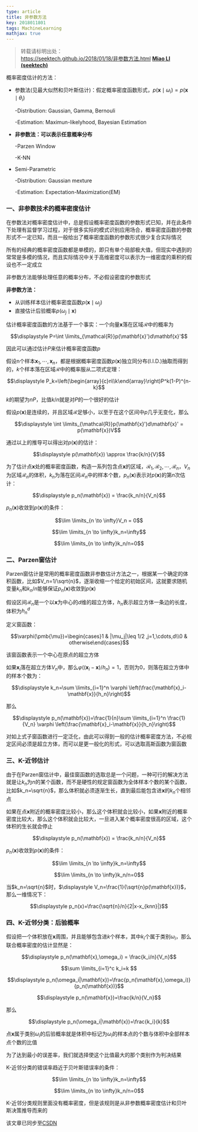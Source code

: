 ```yaml
---
type: article
title: 非参数方法
key: 2018011801
tags: MachineLearning
mathjax: true
---
```


>转载请标明出处：  
>https://seektech.github.io/2018/01/18/非参数方法.html [**Miao LI (seektech)**](https://seektech.github.io/2018/01/18/非参数方法.html)


概率密度估计的方法：

- 参数法(见最大似然和贝叶斯估计)：假定概率密度函数形式，$p(\mathbf{x} \mid \omega_i) = p(\mathbf{x} \mid \theta_i)$

  -Distribution: Gaussian, Gamma, Bernouli

  -Estimation: Maximun-likelyhood, Bayesian Estimation

- **非参数法：可以表示任意概率分布**

  -Parzen Window

  -K-NN

- Semi-Parametric

  -Distribution: Gaussian mexture

  -Estimation: Expectation-Maximization(EM)

### [](#header-1)一、非参数技术的概率密度估计

在参数法对概率密度估计中，总是假设概率密度函数的参数形式已知，并在此条件下处理有监督学习过程，对于很多实际的模式识别应用场合，概率密度函数的参数形式不一定已知，而且一般给出了概率密度函数的参数形式很少复合实际情况

所有的经典的概率密度函数都是单模的，即只有单个局部极大值，但现实中遇到的常常是多模的情况，而且实际情况中关于高维密度可以表示为一维密度的乘积的假设也不一定成立

非参数方法能够处理任意的概率分布，不必假设密度的参数形式

**非参数方法：**

- 从训练样本估计概率密度函数$p(\mathbf{x} \mid \omega_j)$
- 直接估计后验概率$p( \omega_j \mid \mathbf{x} )$

估计概率密度函数的方法基于一个事实：一个向量$\mathbf{x}$落在区域$\mathcal{R}$中的概率为

$$\displaystyle P=\int \limits_{\mathcal{R}}p(\mathbf{x}')d\mathbf{x}'$$

因此可以通过估计$P$来估计概率密度函数$p$

假设n个样本$\mathbf{x}_1,\cdots,\mathbf{x}_n$，都是根据概率密度函数$p(\mathbf{x})$独立同分布(I.I.D.)抽取而得到的，$k$个样本落在区域$\mathcal{R}$中的概率服从二项式定理：

$$\displaystyle P_k=\left(\begin{array}{c}n\\k\end{array}\right)P^k(1-P)^{n-k}$$

$k$的期望为$nP$，比值$k/n$就是对$P$的一个很好的估计

假设$p(\mathbf{x})$是连续的，并且区域$\mathcal{R}$足够小，以至于在这个区间中$p$几乎无变化，那么

$$\displaystyle \int \limits_{\mathcal{R}}p(\mathbf{x}')d\mathbf{x}' = p(\mathbf{x})V$$

通过以上的推导可以得出对$p(\mathbf{x})$的估计：

$$\displaystyle p(\mathbf{x}) \approx \frac{k/n}{V}$$

为了估计点$\mathbf{x}$处的概率密度函数，构造一系列包含点$\mathbf{x}$的区域，$\mathcal{R}_1,\mathcal{R}_2,\cdots,\mathcal{R}_n$，$V_n$为区域$\mathcal{R}_n$的体积，$k_n$为落在区间$\mathcal{R}_n$中的样本个数，$p_n(\mathbf{x})$表示对$p(\mathbf{x})$的第$n$次估计：

$$\displaystyle p_n(\mathbf{x}) = \frac{k_n/n}{V_n}$$

$p_n(\mathbf{x})$收敛到$p(\mathbf{x})$的条件：

$$\lim \limits_{n \to \infty}V_n = 0$$

$$\lim \limits_{n \to \infty}k_n=\infty$$

$$\lim \limits_{n \to \infty}k_n/n=0$$

### [](#header-2)二、Parzen窗估计

Parzen窗估计是常用的概率密度函数非参数估计方法之一，根据某一个确定的体积函数，比如$V_n=1/\sqrt{n}$，逐渐收缩一个给定的初始区间，这就要求随机变量$k_n$和$k_n/n$能够保证$p_n(\mathbf{x})$收敛到$p(\mathbf{x})$

假设区间$\mathcal{R}_n$是一个以$\mathbf{x}$为中心的$d$维的超立方体，$h_n$表示超立方体一条边的长度，体积为$h_n^d$

定义窗函数：

$$\varphi(\pmb{\mu})=\begin{cases}1 & |\mu_j|\leq 1/2 ,j=1,\cdots,d\\0 & otherwise\end{cases}$$

该窗函数表示一个中心在原点的超立方体

如果$\mathbf{x}_i$落在超立方体$V_n$中，那么$\varphi\left((\mathbf{x}_i-\mathbf{x})/h_n\right)=1$，否则为0，则落在超立方体中的样本个数为：

$$\displaystyle k_n=\sum \limits_{i=1}^n \varphi \left(\frac{\mathbf{x}_i-\mathbf{x}}{h_n}\right)$$

那么

$$\displaystyle p_n(\mathbf{x})=\frac{1}{n}\sum \limits_{i=1}^n \frac{1}{V_n} \varphi \left(\frac{\mathbf{x}_i-\mathbf{x}}{h_n}\right)$$

对如上式子窗函数进行一定泛化，由此可以得到一般的估计概率密度方法，不必规定区间必须是超立方体，而可以是更一般化的形式，可以选取高斯函数为窗函数 

### [](#header-3)三、K-近邻估计

由于在Parzen窗估计中，最佳窗函数的选取总是一个问题，一种可行的解决方法就是让$k_n$为$n$的某个函数，而不是硬性的规定窗函数为全体样本个数的某个函数，比如$k_n=\sqrt{n}$，那么体积就必须逐渐生长，直到最后能包含进$\mathbf{x}$的$k_n$个相邻点

如果在点$\mathbf{x}$附近的概率密度比较小，那么这个体积就会比较小，如果$\mathbf{x}$附近的概率密度比较大，那么这个体积就会比较大，一旦进入某个概率密度很高的区域，这个体积的生长就会停止

$$\displaystyle p_n(\mathbf{x}) = \frac{k_n/n}{V_n}$$

$p_n(\mathbf{x})$收敛到$p(\mathbf{x})$的条件：

$$\lim \limits_{n \to \infty}k_n=\infty$$

$$\lim \limits_{n \to \infty}k_n/n=0$$

当$k_n=\sqrt{n}$时，$\displaystyle V_n=\frac{1}{\sqrt{n}p(\mathbf{x})}$，那么一维情况下：

$$\displaystyle p_n(x)=\frac{\sqrt{n}/n}{2|x-x_{knn}|}$$

### [](#header-4)四、K-近邻分类：后验概率

假设把一个体积放在$\mathbf{x}$周围，并且能够包含进$k$个样本，其中$k_i$个属于类别$\omega_i$，那么联合概率密度的估计显然是：

$$\displaystyle p_n(\mathbf{x},\omega_i) = \frac{k_i/n}{V_n}$$

$$\sum \limits_{i=1}^c k_i=k $$

$$\displaystyle p_n(\omega_i|\mathbf{x})=\frac{p_n(\mathbf{x},\omega_i)}{p_n(\mathbf{x})}$$

$$\displaystyle p_n(\mathbf{x})=\frac{k/n}{V_n}$$

那么

$$\displaystyle p_n(\omega_i|\mathbf{x})=\frac{k_i}{k}$$

点$\mathbf{x}$属于类别$\omega_i$的后验概率就是体积中标记为$\omega_i$的样本点的个数与体积中全部样本点个数的比值

为了达到最小的误差率，我们就选择使这个比值最大的那个类别作为判决结果

K-近邻分类的错误率趋近于贝叶斯错误率的条件：

$$\lim \limits_{n \to \infty}k_n=\infty$$

$$\lim \limits_{n \to \infty}k_n/n=0$$

K-近邻分类规则里面没有概率密度，但是该规则是从非参数概率密度估计和贝叶斯决策推导而来的

该文章已同步至[CSDN](http://blog.csdn.net/u013413471/article/)  

